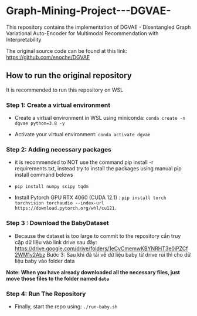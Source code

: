 # Graph-Mining-Project---DGVAE-

This repository contains the implementation of DGVAE - Disentangled Graph Variational Auto-Encoder for Multimodal Recommendation with Interpretability

The original source code can be found at this link: https://github.com/enoche/DGVAE 

## How to run the original repository

It is recommended to run this repository on WSL

### Step 1: Create a virtual environment

+ Create a virtual environment in WSL using miniconda: ```conda create -n dgvae python=3.8 -y```

+ Activate your virtual environment: ```conda activate dgvae```

### Step 2: Adding necessary packages

+ it is recommended to NOT use the command pip install -r requirements.txt, instead try to install the packages using manual pip install command belows

+ ```pip install numpy scipy tqdm```

+ Install Pytorch GPU RTX 4060 (CUDA 12.1) : ```pip install torch torchvision torchaudio --index-url https://download.pytorch.org/whl/cu121.``` 

### Step 3 : Download the BabyDataset

+ Because the dataset is too large to commit to the repository
cần truy cập dữ liệu vào link drive sau đây: https://drive.google.com/drive/folders/1eCvCmemwKBYNRHT3e0iPZCf2WM1v2Abz
Bước 3: Sau khi đã tải về dữ liệu baby từ drive rùi thì cho dữ liệu baby vào folder data

<strong> Note:  When you have already downloaded all the necessary files, just move those files to the folder named ```data```
</strong>

### Step 4: Run The Repository

+ Finally, start the repo using: ```./run-baby.sh```


 